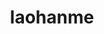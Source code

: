 ---
title: laohanme
github: https://github.com/laohanme
mode: dark
transition: 3s
archetype:
- Code
---